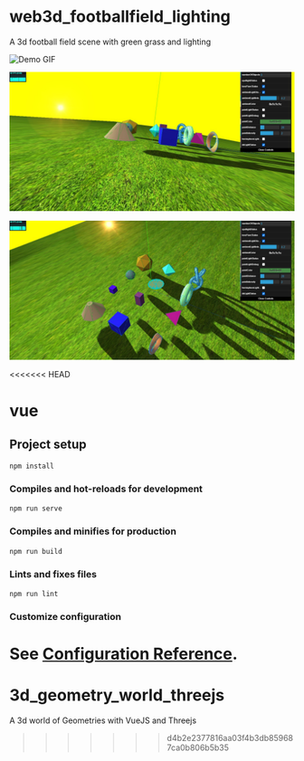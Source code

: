 # web3d_footballfield_lighting
A 3d football field scene with green grass and lighting

![Demo GIF](https://github.com/olubiyiontheweb/web3d_footballfield_lighting/blob/master/screencast-footballight.gif)

![Screenshot Image](https://github.com/olubiyiontheweb/web3d_footballfield_lighting/blob/master/screenshot-footballight1.jpg)

![Screenshot Image](https://github.com/olubiyiontheweb/web3d_footballfield_lighting/blob/master/screenshot-footballight2.jpg)

<<<<<<< HEAD
# vue

## Project setup
```
npm install
```

### Compiles and hot-reloads for development
```
npm run serve
```

### Compiles and minifies for production
```
npm run build
```

### Lints and fixes files
```
npm run lint
```

### Customize configuration
See [Configuration Reference](https://cli.vuejs.org/config/).
=======
# 3d_geometry_world_threejs
A 3d world of Geometries with VueJS and Threejs
>>>>>>> d4b2e2377816aa03f4b3db859687ca0b806b5b35
